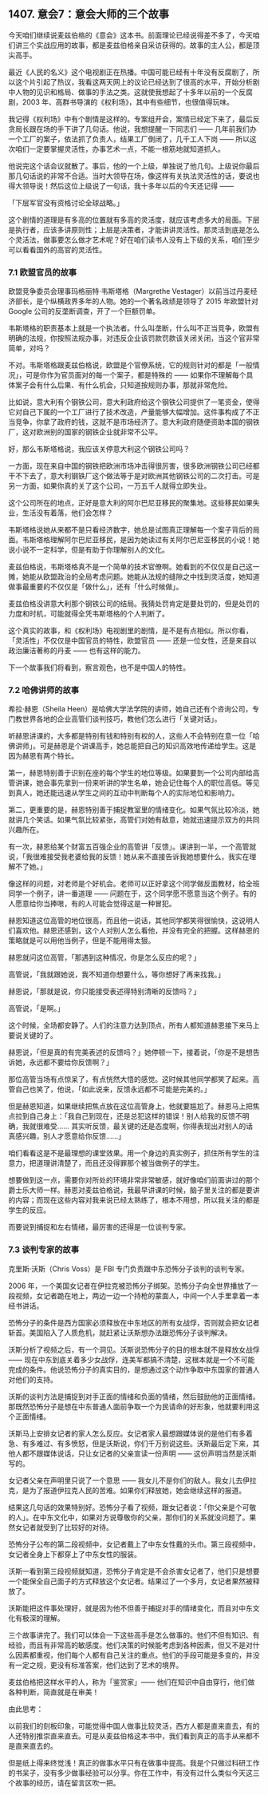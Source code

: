 ## 1407. 意会7：意会大师的三个故事

今天咱们继续说麦兹伯格的《意会》这本书。前面理论已经说得差不多了，今天咱们讲三个实战应用的故事，都是麦兹伯格亲自采访获得的。故事的主人公，都是顶尖高手。

最近《人民的名义》这个电视剧正在热播。中国可能已经有十年没有反腐剧了，所以这个片引起了热议，我看这两天网上的议论已经达到了很高的水平，开始分析剧中人物的见识和格局、做事的手法之类。这就使我想起了十多年以前的一个反腐剧，2003 年、高群书导演的《权利场》，其中有些细节，也很值得玩味。

我记得《权利场》中有个剧情是这样的。专案组开会，案情已经定下来了，最后反贪局长跟在场的手下讲了几句话。他说，我想提醒一下同志们 —— 几年前我们办一个工厂的案子，依法抓了负责人，结果工厂倒闭了，几千工人下岗 —— 所以这次咱们一定要掌握灵活性，办事艺术一点，不能一根筋地就知道抓人。

他说完这个话会议就散了。事后，他的一个上级，单独说了他几句。上级说你最后那几句话说的非常不合适。当时大领导在场，像这样有关执法灵活性的话，要说也得大领导说！然后这位上级说了一句话，我十多年以后的今天还记得 ——

「下层军官没有资格讨论全球战略。」

这个剧情的道理是有多高的位置就有多高的灵活度，就应该考虑多大的局面。下层是执行者，应该多讲原则性；上层是决策者，才能讲讲灵活性。那灵活到底是怎么个灵活法，做事要怎么做才艺术呢？好在咱们读书人没有上下级的关系，咱们至少可以看看国外的高官的灵活性。

### 7.1 欧盟官员的故事

欧盟竞争委员会理事玛格丽特·韦斯塔格（Margrethe Vestager）以前当过丹麦经济部长，是个纵横政界多年的人物。她的一个著名政绩是领导了 2015 年欧盟针对 Google 公司的反垄断调查，开了一个巨额罚单。

韦斯塔格的职责基本上就是一个执法者。什么叫垄断，什么叫不正当竞争，欧盟有明确的法规，你按照法规办事，对违反企业该罚款罚款该关闭关闭，当这个官非常简单，对吗？

不对。韦斯塔格跟麦兹伯格说，欧盟是个官僚系统，它的规则针对的都是「一般情况」，可是你作为官员面对的每一个案子，都是特殊的 —— 如果你不理解每个具体案子会有什么后果、有什么机会，只知道按规则办事，那就非常危险。

比如说，意大利有个钢铁公司，意大利政府给这个钢铁公司提供了一笔资金，使得它对自己下属的一个工厂进行了技术改造，产量能够大幅增加。这件事构成了不正当竞争，你拿了政府的钱，这就不是市场经济了。意大利政府随便资助本国的钢铁厂，这对欧洲别的国家的钢铁企业就非常不公平。

好，那么韦斯塔格说，我应该关停意大利这个钢铁公司吗？

一方面，现在来自中国的钢铁把欧洲市场冲击得很厉害，很多欧洲钢铁公司已经都干不下去了，意大利钢铁厂这个做法等于是对欧洲其他钢铁公司的二次打击。可是另一方面，如果你真的关了这个公司，一万五千人就得立即失业。

这个公司所在的地点，正好是意大利的阿尔巴尼亚移民的聚集地。这些移民如果失业，生活没有着落，他们会怎样？

韦斯塔格说她从来都不是只看经济数字，她总是试图真正理解每一个案子背后的局面。韦斯塔格理解阿尔巴尼亚移民，是因为她读过有关阿尔巴尼亚移民的小说！她说小说不一定科学，但是有助于你理解别人的文化。

麦兹伯格说，韦斯塔格真不是一个简单的技术官僚啊。她看到的不仅仅是自己这一摊，她能从欧盟政治的全局考虑问题。她能从法规的缝隙之中找到灵活度，她知道做事最重要的不仅仅是「做什么」，还有「什么时候做」。

麦兹伯格没讲意大利那个钢铁公司的结局。我猜处罚肯定是要处罚的，但是处罚的力度和时机，可能就得全凭韦斯塔格的个人判断了。

这个真实的故事，和《权利场》电视剧里的剧情，是不是有点相似。所以你看，「灵活性」不仅仅是中国官员的特性，欧盟官员 —— 还是一位女性，还是来自以政治廉洁著称的丹麦 —— 也有这样的能力。

下一个故事我们将看到，察言观色，也不是中国人的特性。

### 7.2 哈佛讲师的故事

希拉·赫恩（Sheila Heen）是哈佛大学法学院的讲师，她自己还有个咨询公司，专门教世界各地的企业高管们谈判技巧，教他们怎么进行「关键对话」。

听赫恩讲课的，大多都是特别有钱和特别有权的人，这些人不会特别在意一位「哈佛讲师」。可是赫恩是个讲课高手，她总能把自己的知识高效地传递给学生。这是因为赫恩有两个特长。

第一，赫恩特别善于识别在座的每个学生的地位等级。如果要到一个公司内部给高管讲课，她会事先拿到一份来听讲的学生名单，她会记住每个人的职位高低。等见到真人，她还能迅速从学生之间的互动中判断每个人的实际地位和影响力。

第二，更重要的是，赫恩特别善于捕捉教室里的情绪变化。如果气氛比较冷淡，她就讲几个笑话。如果气氛比较紧张，高管们对她有敌意，她就迅速提示双方的共同兴趣所在。

有一次，赫恩给某个财富五百强企业的高管讲「反馈」。课讲到一半，一个高管就说，「我很难接受我老婆给我的反馈！她从来不直接告诉我她想要什么，我实在理解不了她。」

像这样的问题，对老师是个好机会。老师可以正好拿这个同学做反面教材，给全班同学一个例子，讲一番道理 —— 问题在于，这个同学愿不愿意当这个例子。有的人愿意给你当捧哏，有的人可能会觉得这是一种冒犯。

赫恩知道这位高管的地位很高，而且他一说话，其他同学都笑得很愉快，这说明人们喜欢他。赫恩还感到，这个人对别人怎么看他，并没有完全的把握。这样赫恩的策略就是可以用他当例子，但是不能用得太狠。

赫恩就问这位高管，「那遇到这种情况，你是怎么反应的呢？」

高管说，「我就跟她说，我不知道你想要什么，等你想好了再来找我。」

赫恩说，「那就是说，你只能接受表述得特别清晰的反馈吗？」

高管说，「是啊。」

这个时候，全场都安静了。人们的注意力达到顶点，所有人都知道赫恩接下来马上要说关键的了。

赫恩说，「但是真的有完美表述的反馈吗？」她停顿一下，接着说，「你是不是想告诉她，永远都不要给你反馈啊？」

那位高管当场有点惊呆了，有点恍然大悟的感觉。这时候其他同学都笑了起来。高管自己也笑了，他说，「如此说来，反馈永远都不可能是完美的。」

但是赫恩知道，如果继续把焦点放在这位高管身上，他就要尴尬了。赫恩马上把焦点拉到自己身上：「我自己到现在，还是总犯这样的错误！别人给我的反馈不明确，我就很难受…… 其实听反馈，最关键的还是态度啊，你得表现出对别人的话真感兴趣，别人才愿意给你反馈……」

咱们看看这是不是最理想的课堂效果。用一个身边的真实例子，抓住所有学生的注意力，把道理讲清楚了，而且还没得罪那个被当做例子的学生。

想要做到这一点，需要你对所处的环境非常非常敏感，就好像咱们前面讲过的那个爵士乐大师一样。赫恩对麦兹伯格说，我最早讲课的时候，脑子里关注的都是要讲的内容；而现在这些内容对我来说已经太熟练了，根本不用想，所以我关注的都是学生的反应。

而要说到捕捉和左右情绪，最厉害的还得是一位谈判专家。

### 7.3 谈判专家的故事

克里斯·沃斯（Chris Voss）是 FBI 专门负责跟中东恐怖分子谈判的谈判专家。

2006 年，一个美国女记者在伊拉克被恐怖分子绑架。恐怖分子向全世界播放了一段视频，女记者跪在地上，两边一边一个持枪的蒙面人，中间一个人手里拿着一本经书讲话。

恐怖分子的条件是西方国家必须释放在中东地区的所有女战俘，否则就会把女记者斩首。美国陷入了人质危机，就赶紧让沃斯想办法跟恐怖分子谈判解决。

沃斯分析了视频之后，有一个洞见。沃斯说恐怖分子的目的根本就不是释放女战俘 —— 现在中东到底关着多少女战俘，连美军都搞不清楚，这根本就是一个不可能完成的条件。他说恐怖分子的真实目的，是想通过这个动作争取中东国家的普通人对他们的支持。

沃斯的谈判方法是捕捉到对手正面的情绪和负面的情绪，然后鼓励他的正面情绪。那既然恐怖分子是想在中东普通人面前争取一个为民请命的好形象，他就要利用这个正面情绪。

沃斯马上安排女记者的家人怎么反应。女记者家人最想跟媒体说的是他们有多着急、有多难过、有多愤怒，但是沃斯说，你们千万别说这些。沃斯最后定下来，其他人都不跟媒体说话，只让女记者的父亲宣读一份声明 —— 这份声明当然是沃斯写的。

女记者父亲在声明里只说了一个意思 —— 我女儿不是你们的敌人。我女儿去伊拉克，是为了报道伊拉克人民的苦难。如果你们释放她，她会继续这样的报道。

结果这几句话的效果特别好。恐怖分子看了视频，跟女记者说：「你父亲是个可敬的人」。在中东文化中，如果对方说尊敬你的父亲，那你们的关系就没问题了。果然女记者就受到了比较好的对待。

恐怖分子公布的第二段视频中，女记者戴上了中东女性戴的头巾。第三段视频中，女记者全身上下都穿上了中东女性的服装。

沃斯一看到第三段视频就知道，恐怖分子肯定是不会杀害女记者了，他们只是想要一个能保全自己面子的方式释放这个女记者。结果过了一个多月，女记者果然被释放了。

沃斯能把这件事处理好，就是因为他不但善于捕捉对手的情绪变化，而且对中东文化有极深的理解。

三个故事讲完了。我们可以体会一下这些高手是怎么做事的。他们不但有知识、有经验，而且有非常高的敏感度。他们决策的时候能考虑到各种因素，但又不是对什么因素都重视，他们每个人都有自己关注的重点。他们的手段可能是多变的，并没有一定之规，更没有标准答案，他们达到了艺术的境界。

麦兹伯格把这样水平的人，称为「鉴赏家」—— 他们在知识中自由穿行，他们做各种判断，简直就是在审美！

由此思考：

以前我们的刻板印象，可能觉得中国人做事比较灵活，西方人都是直来直去，有的人还特别推崇直来直去。可是从麦兹伯格这本书中，我们看到真正的高手从来都不是直来直去的。

但是纸上得来终觉浅！真正的做事水平只有在做事中提高。我是个只做过科研工作的书呆子，没有多少做事经验可以分享。你在工作中，有没有过什么类似今天这三个故事的经历，请在留言区吹一把。